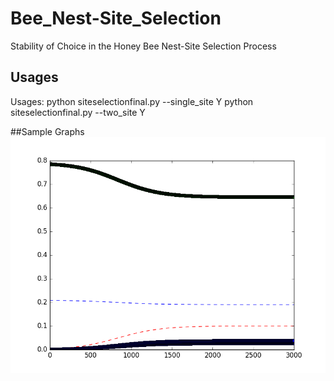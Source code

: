 # Bee_Nest-Site_Selection
Stability of Choice in the Honey Bee Nest-Site Selection Process

## Usages
Usages:
python siteselectionfinal.py --single_site Y
python siteselectionfinal.py --two_site Y

##Sample Graphs
![Alt tag](https://github.com/aadeshnpn/Bee_Nest-Site_Selection/blob/master/single_site_quram.png?raw=true)


